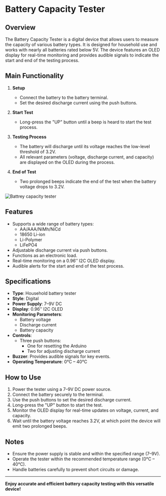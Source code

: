 # Battery Capacity Tester

## Overview  
The Battery Capacity Tester is a digital device that allows users to measure the capacity of various battery types. It is designed for household use and works with nearly all batteries rated below 5V. The device features an OLED display for real-time monitoring and provides audible signals to indicate the start and end of the testing process.

## Main Functionality  
1. **Setup**  
   - Connect the battery to the battery terminal.  
   - Set the desired discharge current using the push buttons.  

2. **Start Test**  
   - Long-press the "UP" button until a beep is heard to start the test process.  

3. **Testing Process**  
   - The battery will discharge until its voltage reaches the low-level threshold of 3.2V.  
   - All relevant parameters (voltage, discharge current, and capacity) are displayed on the OLED during the process.  

4. **End of Test**  
   - Two prolonged beeps indicate the end of the test when the battery voltage drops to 3.2V.


     
![Battrey capacity tester]([image/implemented.png])
## Features  
- Supports a wide range of battery types:  
  - AA/AAA/NiMh/NiCd  
  - 18650 Li-ion  
  - Li-Polymer  
  - LiFePO4  
- Adjustable discharge current via push buttons.  
- Functions as an electronic load.  
- Real-time monitoring on a 0.96’’ I2C OLED display.  
- Audible alerts for the start and end of the test process.  

## Specifications  
- **Type**: Household battery tester  
- **Style**: Digital  
- **Power Supply**: 7–9V DC  
- **Display**: 0.96’’ I2C OLED  
- **Monitoring Parameters**:  
  - Battery voltage  
  - Discharge current  
  - Battery capacity  
- **Controls**:  
  - Three push buttons:  
    - One for resetting the Arduino  
    - Two for adjusting discharge current  
- **Buzzer**: Provides audible signals for key events.  
- **Operating Temperature**: 0°C – 40°C  

## How to Use  
1. Power the tester using a 7–9V DC power source.  
2. Connect the battery securely to the terminal.  
3. Use the push buttons to set the desired discharge current.  
4. Long-press the "UP" button to start the test.  
5. Monitor the OLED display for real-time updates on voltage, current, and capacity.  
6. Wait until the battery voltage reaches 3.2V, at which point the device will emit two prolonged beeps.  

## Notes  
- Ensure the power supply is stable and within the specified range (7–9V).  
- Operate the tester within the recommended temperature range (0°C – 40°C).  
- Handle batteries carefully to prevent short circuits or damage.  



---

**Enjoy accurate and efficient battery capacity testing with this versatile device!**

